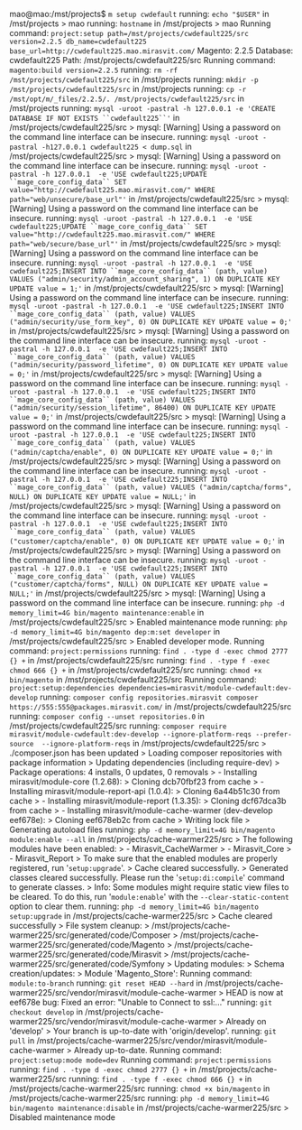 mao@mao:/mst/projects$ `m setup cwdefault`
  running: `echo "$USER"` in /mst/projects
     > mao
  running: `hostname` in /mst/projects
     > mao
Running command: `project:setup path=/mst/projects/cwdefault225/src version=2.2.5 db_name=cwdefault225 base_url=http://cwdefault225.mao.mirasvit.com/`
  Magento: 2.2.5
  Database: cwdefault225
  Path: /mst/projects/cwdefault225/src
Running command: `magento:build version=2.2.5`
  running: `rm -rf /mst/projects/cwdefault225/src` in /mst/projects
  running: `mkdir -p /mst/projects/cwdefault225/src` in /mst/projects
  running: `cp -r /mst/opt/m/_files/2.2.5/. /mst/projects/cwdefault225/src` in /mst/projects
  running: `mysql -uroot -pastral -h 127.0.0.1 -e 'CREATE DATABASE IF NOT EXISTS ``cwdefault225``'` in /mst/projects/cwdefault225/src
     > mysql: [Warning] Using a password on the command line interface can be insecure.
  running: `mysql -uroot -pastral -h127.0.0.1 cwdefault225 < dump.sql` in /mst/projects/cwdefault225/src
     > mysql: [Warning] Using a password on the command line interface can be insecure.
  running: `mysql -uroot -pastral -h 127.0.0.1  -e 'USE cwdefault225;UPDATE ``mage_core_config_data`` SET value="http://cwdefault225.mao.mirasvit.com/" WHERE path="web/unsecure/base_url"'` in /mst/projects/cwdefault225/src
     > mysql: [Warning] Using a password on the command line interface can be insecure.
  running: `mysql -uroot -pastral -h 127.0.0.1  -e 'USE cwdefault225;UPDATE ``mage_core_config_data`` SET value="http://cwdefault225.mao.mirasvit.com/" WHERE path="web/secure/base_url"'` in /mst/projects/cwdefault225/src
     > mysql: [Warning] Using a password on the command line interface can be insecure.
  running: `mysql -uroot -pastral -h 127.0.0.1  -e 'USE cwdefault225;INSERT INTO ``mage_core_config_data`` (path, value) VALUES ("admin/security/admin_account_sharing", 1) ON DUPLICATE KEY UPDATE value = 1;'` in /mst/projects/cwdefault225/src
     > mysql: [Warning] Using a password on the command line interface can be insecure.
  running: `mysql -uroot -pastral -h 127.0.0.1  -e 'USE cwdefault225;INSERT INTO ``mage_core_config_data`` (path, value) VALUES ("admin/security/use_form_key", 0) ON DUPLICATE KEY UPDATE value = 0;'` in /mst/projects/cwdefault225/src
     > mysql: [Warning] Using a password on the command line interface can be insecure.
  running: `mysql -uroot -pastral -h 127.0.0.1  -e 'USE cwdefault225;INSERT INTO ``mage_core_config_data`` (path, value) VALUES ("admin/security/password_lifetime", 0) ON DUPLICATE KEY UPDATE value = 0;'` in /mst/projects/cwdefault225/src
     > mysql: [Warning] Using a password on the command line interface can be insecure.
  running: `mysql -uroot -pastral -h 127.0.0.1  -e 'USE cwdefault225;INSERT INTO ``mage_core_config_data`` (path, value) VALUES ("admin/security/session_lifetime", 86400) ON DUPLICATE KEY UPDATE value = 0;'` in /mst/projects/cwdefault225/src
     > mysql: [Warning] Using a password on the command line interface can be insecure.
  running: `mysql -uroot -pastral -h 127.0.0.1  -e 'USE cwdefault225;INSERT INTO ``mage_core_config_data`` (path, value) VALUES ("admin/captcha/enable", 0) ON DUPLICATE KEY UPDATE value = 0;'` in /mst/projects/cwdefault225/src
     > mysql: [Warning] Using a password on the command line interface can be insecure.
  running: `mysql -uroot -pastral -h 127.0.0.1  -e 'USE cwdefault225;INSERT INTO ``mage_core_config_data`` (path, value) VALUES ("admin/captcha/forms", NULL) ON DUPLICATE KEY UPDATE value = NULL;'` in /mst/projects/cwdefault225/src
     > mysql: [Warning] Using a password on the command line interface can be insecure.
  running: `mysql -uroot -pastral -h 127.0.0.1  -e 'USE cwdefault225;INSERT INTO ``mage_core_config_data`` (path, value) VALUES ("customer/captcha/enable", 0) ON DUPLICATE KEY UPDATE value = 0;'` in /mst/projects/cwdefault225/src
     > mysql: [Warning] Using a password on the command line interface can be insecure.
  running: `mysql -uroot -pastral -h 127.0.0.1  -e 'USE cwdefault225;INSERT INTO ``mage_core_config_data`` (path, value) VALUES ("customer/captcha/forms", NULL) ON DUPLICATE KEY UPDATE value = NULL;'` in /mst/projects/cwdefault225/src
     > mysql: [Warning] Using a password on the command line interface can be insecure.
  running: `php -d memory_limit=4G bin/magento maintenance:enable` in /mst/projects/cwdefault225/src
     > Enabled maintenance mode
  running: `php -d memory_limit=4G bin/magento dep:m:set developer` in /mst/projects/cwdefault225/src
     > Enabled developer mode.
Running command: `project:permissions` 
  running: `find . -type d -exec chmod 2777 {} +` in /mst/projects/cwdefault225/src
  running: `find . -type f -exec chmod 666 {} +` in /mst/projects/cwdefault225/src
  running: `chmod +x bin/magento` in /mst/projects/cwdefault225/src
Running command: `project:setup:dependencies dependencies=mirasvit/module-cwdefault:dev-develop`
  running: `composer config repositories.mirasvit composer https://555:555@packages.mirasvit.com/` in /mst/projects/cwdefault225/src
  running: `composer config --unset repositories.0` in /mst/projects/cwdefault225/src
  running: `composer require mirasvit/module-cwdefault:dev-develop --ignore-platform-reqs --prefer-source  --ignore-platform-reqs` in /mst/projects/cwdefault225/src
     > ./composer.json has been updated
     > Loading composer repositories with package information
     > Updating dependencies (including require-dev)
     > Package operations: 4 installs, 0 updates, 0 removals
     >   - Installing mirasvit/module-core (1.2.68): 
     > Cloning dcb70fbf23 from cache
     >   - Installing mirasvit/module-report-api (1.0.4): 
     > Cloning 6a44b51c30 from cache
     >   - Installing mirasvit/module-report (1.3.35): 
     > Cloning dcf67dca3b from cache
     >   - Installing mirasvit/module-cache-warmer (dev-develop eef678e): 
     > Cloning eef678eb2c from cache
     > Writing lock file
     > Generating autoload files
  running: `php -d memory_limit=4G bin/magento module:enable --all` in /mst/projects/cache-warmer225/src
     > The following modules have been enabled:
     > - Mirasvit_CacheWarmer
     > - Mirasvit_Core
     > - Mirasvit_Report
     > To make sure that the enabled modules are properly registered, run '`setup:upgrade`'.
     > Cache cleared successfully.
     > Generated classes cleared successfully. Please run the '`setup:di:compile`' command to generate classes.
     > Info: Some modules might require static view files to be cleared. To do this, run '`module:enable`' with the `--clear-static-content` option to clear them.
  running: `php -d memory_limit=4G bin/magento setup:upgrade` in /mst/projects/cache-warmer225/src
     > Cache cleared successfully
     > File system cleanup:
     > /mst/projects/cache-warmer225/src/generated/code/Composer
     > /mst/projects/cache-warmer225/src/generated/code/Magento
     > /mst/projects/cache-warmer225/src/generated/code/Mirasvit
     > /mst/projects/cache-warmer225/src/generated/code/Symfony
     > Updating modules:
     > Schema creation/updates:
     > Module 'Magento_Store':
Running command: `module:to-branch`
  running: `git reset HEAD --hard` in /mst/projects/cache-warmer225/src/vendor/mirasvit/module-cache-warmer
     > HEAD is now at eef678e bug: Fixed an error: "Unable to Connect to ssl:..."
  running: `git checkout develop` in /mst/projects/cache-warmer225/src/vendor/mirasvit/module-cache-warmer
     > Already on 'develop'
     > Your branch is up-to-date with 'origin/develop'.
  running: `git pull` in /mst/projects/cache-warmer225/src/vendor/mirasvit/module-cache-warmer
     > Already up-to-date.
Running command: `project:setup:mode mode=dev`
Running command: `project:permissions`
  running: `find . -type d -exec chmod 2777 {} +` in /mst/projects/cache-warmer225/src
  running: `find . -type f -exec chmod 666 {} +` in /mst/projects/cache-warmer225/src
  running: `chmod +x bin/magento` in /mst/projects/cache-warmer225/src
  running: `php -d memory_limit=4G bin/magento maintenance:disable` in /mst/projects/cache-warmer225/src
     > Disabled maintenance mode
     
     


